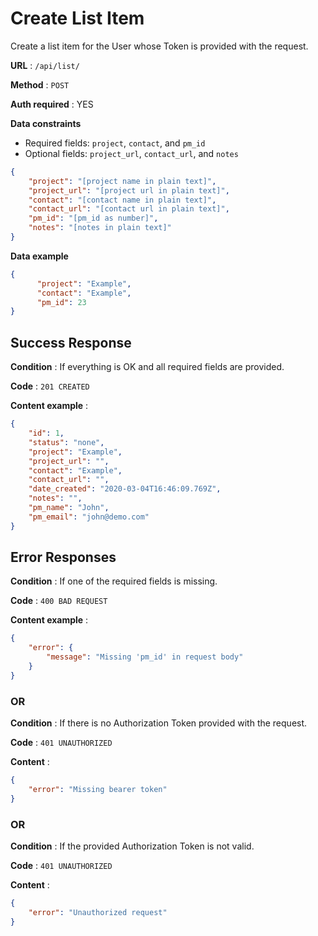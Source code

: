 # Create List Item

Create a list item for the User whose Token is provided with the request.

**URL** : `/api/list/`

**Method** : `POST`

**Auth required** : YES

**Data constraints**

* Required fields: `project`, `contact`, and `pm_id`
* Optional fields: `project_url`, `contact_url`, and `notes`

```json
{
    "project": "[project name in plain text]",
    "project_url": "[project url in plain text]",
    "contact": "[contact name in plain text]",
    "contact_url": "[contact url in plain text]",
    "pm_id": "[pm_id as number]",
    "notes": "[notes in plain text]"
}
```

**Data example**

```json
{
	  "project": "Example",
	  "contact": "Example",
	  "pm_id": 23
}
```

## Success Response

**Condition** : If everything is OK and all required fields are provided.

**Code** : `201 CREATED`

**Content example** :

```json
{
    "id": 1,
    "status": "none",
    "project": "Example",
    "project_url": "",
    "contact": "Example",
    "contact_url": "",
    "date_created": "2020-03-04T16:46:09.769Z",
    "notes": "",
    "pm_name": "John",
    "pm_email": "john@demo.com"
}
```

## Error Responses

**Condition** : If one of the required fields is missing.

**Code** : `400 BAD REQUEST`

**Content example** :

```json
{
    "error": {
        "message": "Missing 'pm_id' in request body"
    }
}
```

### OR

**Condition** : If there is no Authorization Token provided with the request.

**Code** : `401 UNAUTHORIZED`

**Content** : 

```json
{
    "error": "Missing bearer token"
}
```
### OR

**Condition** : If the provided Authorization Token is not valid.

**Code** : `401 UNAUTHORIZED`

**Content** : 

```json
{
    "error": "Unauthorized request"
}
```
